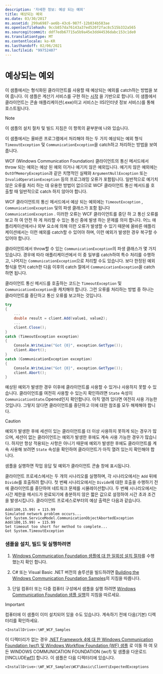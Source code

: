 ```yaml
---
description: '자세한 정보: 예상 되는 예외'
title: 예상되는 예외
ms.date: 03/30/2017
ms.assetid: 299a6987-ae6b-43c6-987f-12b034b583ae
ms.openlocfilehash: 9ccb857da76143a37ed520f2fac8c515b332a565
ms.sourcegitcommit: ddf7edb67715a5b9a45e3dd44536dabc153c1de0
ms.translationtype: MT
ms.contentlocale: ko-KR
ms.lasthandoff: 02/06/2021
ms.locfileid: "99752407"
---
```

# <a name="expected-exceptions"></a>예상되는 예외

이 샘플에서는 형식화된 클라이언트를 사용할 때 예상되는 예외를 catch하는 방법을 보여 줍니다. 이 샘플은 계산기 서비스를 구현 하는 [시작](getting-started-sample.md) 을 기반으로 합니다. 이 샘플에서 클라이언트는 콘솔 애플리케이션(.exe)이고 서비스는 IIS(인터넷 정보 서비스)를 통해 호스트됩니다.  
  
> [!NOTE]
> 이 샘플의 설치 절차 및 빌드 지침은 이 항목의 끝부분에 나와 있습니다.  
  
 이 샘플에서는 올바른 프로그램에서 처리해야 하는 두 가지 예상되는 예외 형식 `TimeoutException` 및 `CommunicationException`을 catch하고 처리하는 방법을 보여 줍니다.  
  
 WCF (Windows Communication Foundation) 클라이언트의 통신 메서드에서 throw 되는 예외는 예상 된 예외 이거나 예기치 않은 예외입니다. 예기치 않은 예외에는 `OutOfMemoryException`과 같은 치명적인 실패와 `ArgumentNullException` 또는 `InvalidOperationException` 등의 프로그래밍 오류가 포함됩니다. 일반적으로 예기치 않은 오류를 처리 하는 데 유용한 방법이 없으므로 WCF 클라이언트 통신 메서드를 호출할 때 일반적으로 catch 하지 않아야 합니다.  
  
 WCF 클라이언트의 통신 메서드에서 예상 되는 예외에는 `TimeoutException` , `CommunicationException` 및의 파생 클래스가 포함 됩니다 `CommunicationException` . 이러한 오류는 WCF 클라이언트를 중단 하 고 통신 오류를 보고 하 여 안전 하 게 처리할 수 있는 통신 중에 발생 하는 문제를 의미 합니다. 어느 애플리케이션에서나 외부 요소에 의해 이런 오류가 발생할 수 있기 때문에 올바른 애플리케이션에서는 이런 예외를 catch할 수 있어야 하며, 이런 예외가 발생한 경우 복구할 수 있어야 합니다.  
  
 클라이언트에서 throw할 수 있는 `CommunicationException`의 파생 클래스가 몇 가지 있습니다. 경우에 따라 애플리케이션에서 이 중 일부를 catch하여 특수 처리를 수행하고, 나머지는 `CommunicationException`으로 처리할 수도 있습니다. 보다 한정된 예외 형식을 먼저 catch한 다음 이후의 catch 절에서 `CommunicationException`을 catch하면 됩니다.  
  
 클라이언트 통신 메서드를 호출하는 코드는 `TimeoutException` 및 `CommunicationException`을 캐치해야 합니다. 그런 오류를 처리하는 방법 중 하나는 클라이언트를 중단하고 통신 오류를 보고하는 것입니다.  
  
```csharp
try  
{  
    ...  
    double result = client.Add(value1, value2);  
    ...  
    client.Close();  
}  
catch (TimeoutException exception)  
{  
    Console.WriteLine("Got {0}", exception.GetType());  
    client.Abort();  
}  
catch (CommunicationException exception)  
{  
    Console.WriteLine("Got {0}", exception.GetType());  
    client.Abort();  
}  
```  
  
 예상된 예외가 발생한 경우 이후에 클라이언트를 사용할 수 있거나 사용하지 못할 수 있습니다. 클라이언트를 여전히 사용할 수 있는지 확인하려면 `State` 속성이 `CommunicationState`.Opened인지 확인합니다. 아직 열려 있다면 여전히 사용 가능한 것입니다. 그렇지 않다면 클라이언트를 중단하고 이에 대한 참조를 모두 해제해야 합니다.  
  
> [!CAUTION]
> 예외가 발생한 후에 세션이 있는 클라이언트를 더 이상 사용하지 못하게 되는 경우가 많으며, 세션이 없는 클라이언트는 예외가 발생한 후에도 계속 사용 가능한 경우가 많습니다. 하지만 항상 적용되는 사항은 아니기 때문에 예외가 발생한 후에도 클라이언트를 계속 사용해 보려면 `State` 속성을 확인하여 클라이언트가 아직 열려 있는지 확인해야 합니다.  
  
 샘플을 실행하면 작업 응답 및 예외가 클라이언트 콘솔 창에 표시됩니다.  
  
 클라이언트 프로세스에서는 두 개의 시나리오를 실행하며, 각 시나리오에서는 `Add` 뒤에 `Divide`를 호출하려 합니다. 첫 번째 시나리오에서는 `Divide`에 대한 호출을 수행하기 전에 클라이언트를 중단하여 네트워크 문제를 시뮬레이션합니다. 두 번째 시나리오에서는 시간 제한을 메서드가 완료되기에 충분하지 않은 짧은 값으로 설정하여 시간 초과 조건을 발생시킵니다. 클라이언트 프로세스로부터의 예상 출력은 다음과 같습니다.  
  
```output
Add(100,15.99) = 115.99  
Simulated network problem occurs...  
Got System.ServiceModel.CommunicationObjectAbortedException  
Add(100,15.99) = 115.99  
Set timeout too short for method to complete...  
Got System.TimeoutException  
```  
  
### <a name="to-set-up-build-and-run-the-sample"></a>샘플을 설치, 빌드 및 실행하려면  
  
1. [Windows Communication Foundation 샘플에 대 한 일회성 설치 절차](one-time-setup-procedure-for-the-wcf-samples.md)를 수행 했는지 확인 합니다.  
  
2. C# 또는 Visual Basic .NET 버전의 솔루션을 빌드하려면 [Building the Windows Communication Foundation Samples](building-the-samples.md)의 지침을 따릅니다.  
  
3. 단일 컴퓨터 또는 다중 컴퓨터 구성에서 샘플을 실행 하려면 [Windows Communication Foundation 샘플 실행](running-the-samples.md)의 지침을 따르세요.  
  
> [!IMPORTANT]
> 컴퓨터에 이 샘플이 이미 설치되어 있을 수도 있습니다. 계속하기 전에 다음(기본) 디렉터리를 확인하세요.  
>
> `<InstallDrive>:\WF_WCF_Samples`  
>
> 이 디렉터리가 없는 경우 [.NET Framework 4에 대 한 Windows Communication Foundation (wcf) 및 Windows Workflow Foundation (WF) 샘플](https://www.microsoft.com/download/details.aspx?id=21459) 로 이동 하 여 모든 WINDOWS COMMUNICATION FOUNDATION (wcf) 및 샘플을 다운로드 [!INCLUDE[wf1](../../../../includes/wf1-md.md)] 합니다. 이 샘플은 다음 디렉터리에 있습니다.  
>
> `<InstallDrive>:\WF_WCF_Samples\WCF\Basic\Client\ExpectedExceptions`  
